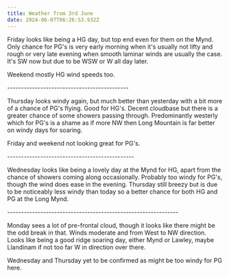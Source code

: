 ```yaml
---
title: Weather from 3rd June
date: 2024-06-07T06:26:53.932Z
---
```

Friday looks like being a HG day, but top end even for them on the Mynd.  Only chance for PG's is very early morning when it's usually not lifty and rough or very late evening when smooth laminar winds are usually the case.  It's SW now but due to be WSW or W all day later.

Weekend mostly HG wind speeds too.

\--------------------------------------------

Thursday looks windy again, but much better than yesterday with a bit more of a chance of PG's flying.  Good for HG's.  Decent cloudbase but there is a greater chance of some showers passing through.  Predominantly westerly which for PG's is a shame as if more NW then Long Mountain is far better on windy days for soaring.

Friday and weekend not looking great for PG's.

\----------------------------------------------

Wednesday looks like being a lovely day at the Mynd for HG, apart from the chance of showers coming along occasionally.  Probably too windy for PG's, though the wind does ease in the evening.  Thursday still breezy but is due to be noticeably less windy than today so a better chance for both HG and PG at the Long Mynd.

\--------------------------------------------------------------

Monday sees a lot of pre-frontal cloud, though it looks like there might be the odd break in that.  Winds moderate and from West to NW direction.  Looks like being a good ridge soaring day, either Mynd or Lawley, maybe Llandinam if not too far W in direction over there.

Wednesday and Thursday yet to be confirmed as might be too windy for PG here.